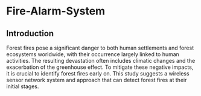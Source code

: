 # Fire-Alarm-System

## Introduction
Forest fires pose a significant danger to both human settlements and forest ecosystems worldwide, with their occurrence largely linked to human activities. The resulting devastation often includes climatic changes and the exacerbation of the greenhouse effect. To mitigate these negative impacts, it is crucial to identify forest fires early on. This study suggests a wireless sensor network system and approach that can detect forest fires at their initial stages.
